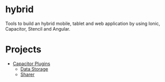 # hybrid
Tools to build an hybrid mobile, tablet and web application by using Ionic, Capacitor, Stencil and Angular.

# Projects
  - [Capacitor Plugins](capacitor/plugins-library/README.md)
    - [Data Storage](capacitor/plugins-library/src/data-storage/README.md)
    - [Sharer](capacitor/plugins-library/src/sharer/README.md)
